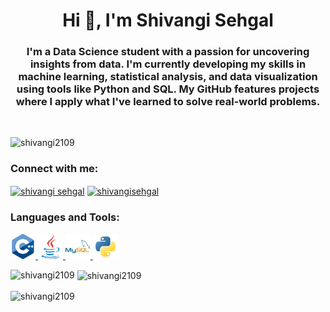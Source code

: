 <h1 align="center">Hi 👋, I'm Shivangi Sehgal</h1>
<h3 align="center">I'm a Data Science student with a passion for uncovering insights from data. I'm currently developing my skills in machine learning, statistical analysis, and data visualization using tools like Python and SQL. My GitHub features projects where I apply what I've learned to solve real-world problems.</h3>
<img align="C:\Users\Win-10\Desktop">

<p align="left"> <img src="https://komarev.com/ghpvc/?username=shivangi2109&label=Profile%20views&color=0e75b6&style=flat" alt="shivangi2109" /> </p>

<h3 align="left">Connect with me:</h3>
<p align="left">
<a href="https://linkedin.com/in/shivangi sehgal" target="blank"><img align="center" src="https://raw.githubusercontent.com/rahuldkjain/github-profile-readme-generator/master/src/images/icons/Social/linked-in-alt.svg" alt="shivangi sehgal" height="30" width="40" /></a>
<a href="https://kaggle.com/shivangisehgal" target="blank"><img align="center" src="https://raw.githubusercontent.com/rahuldkjain/github-profile-readme-generator/master/src/images/icons/Social/kaggle.svg" alt="shivangisehgal" height="30" width="40" /></a>
</p>

<h3 align="left">Languages and Tools:</h3>
<p align="left"> <a href="https://www.w3schools.com/cpp/" target="_blank" rel="noreferrer"> <img src="https://raw.githubusercontent.com/devicons/devicon/master/icons/cplusplus/cplusplus-original.svg" alt="cplusplus" width="40" height="40"/> </a> <a href="https://www.java.com" target="_blank" rel="noreferrer"> <img src="https://raw.githubusercontent.com/devicons/devicon/master/icons/java/java-original.svg" alt="java" width="40" height="40"/> </a> <a href="https://www.mysql.com/" target="_blank" rel="noreferrer"> <img src="https://raw.githubusercontent.com/devicons/devicon/master/icons/mysql/mysql-original-wordmark.svg" alt="mysql" width="40" height="40"/> </a> <a href="https://www.python.org" target="_blank" rel="noreferrer"> <img src="https://raw.githubusercontent.com/devicons/devicon/master/icons/python/python-original.svg" alt="python" width="40" height="40"/> </a> </p>

<p><img align="left" src="https://github-readme-stats.vercel.app/api/top-langs?username=shivangi2109&show_icons=true&locale=en&layout=compact" alt="shivangi2109" /></p>

<p>&nbsp;<img align="center" src="https://github-readme-stats.vercel.app/api?username=shivangi2109&show_icons=true&locale=en" alt="shivangi2109" /></p>

<p><img align="center" src="https://github-readme-streak-stats.herokuapp.com/?user=shivangi2109&" alt="shivangi2109" /></p>
